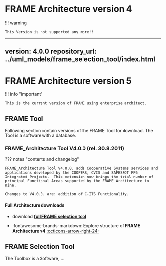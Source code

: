 # FRAME Architecture version 4

!!! warning

    This Version is not supported any more!!

---
version: 4.0.0
repository_url: ../uml_models/frame_selection_tool/index.html
---

# FRAME Architecture version 5

!!! info "important"

    This is the current version of FRAME using enterprise architect.

## FRAME Tool

Following section contain versions of the FRAME Tool for download. The Tool is a software with a database. 

### FRAME_Architecture Tool V4.0.0 (rel. 30.8.2011)

??? notes "contents and changelog"

	FRAME_Architecture Tool V4.0.0. adds Cooperative Systems services and applications developed by the COOPERS, CVIS and SAFESPOT FP6 Integrated Projects.  This extension now brings the total number of principal Functional Areas supported by the FRAME Architecture to nine.
	
	Changes to V4.0.0. are: addition of C-ITS Functionality.

#### Full Architecture downloads

 - download [**full FRAME selection tool**](../assets/models/)
 
<div class="grid cards" markdown>

- :fontawesome-brands-markdown: Explore structure of __FRAME Architecture v4__ [:octicons-arrow-right-24:]({{page.meta.repository_url}})

</div>


## FRAME Selection Tool

The Toolbox is a Software, ...

